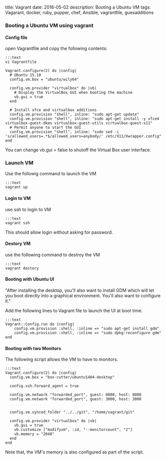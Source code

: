 title: Vagrant
date: 2016-05-02
description: Booting a Ubuntu VM
tags: Vagarant, docker, ruby, pupper, chef, Ansible, vagrantfile, guesadditions

### Booting a Ubuntu VM using vagrant

#### Config file
open Vagrantfile and copy the following contents:

	:::text
	vi Vagrantfile

	Vagrant.configure(2) do |config|
	  # Ubuntu 15.10
	  config.vm.box = "ubuntu/wily64"

	  config.vm.provider "virtualbox" do |vb|
	    # Display the VirtualBox GUI when booting the machine
	    vb.gui = true
	  end

	  # Install xfce and virtualbox additions
	  config.vm.provision "shell", inline: "sudo apt-get update"
	  config.vm.provision "shell", inline: "sudo apt-get install -y xfce4 virtualbox-guest-dkms virtualbox-guest-utils virtualbox-guest-x11"
	  # Permit anyone to start the GUI
	  config.vm.provision "shell", inline: "sudo sed -i 's/allowed_users=.*$/allowed_users=anybody/' /etc/X11/Xwrapper.config"
	end


You can change vb.gui = false to shutoff the Virtual Box user interface.


### Launch VM
Use the followig command to launch the VM

	:::text
	vagrant up

#### Login to VM
use ssh to login to VM

	:::text
	vagrant ssh

This should allow login without asking for password.

####  Destory VM
use the following command to destroy the VM
	
	:::text
	vagrant destory


#### Booting with Ubuntu UI 
"After installing the desktop, you'll also want to install GDM which will let you boot directly into a graphical environment. You'll also want to configure it."

Add the following lines to Vagrant file to launch the UI at boot time.

	:::text
	Vagrant::Config.run do |config|
	    config.vm.provision :shell, :inline => "sudo apt-get install gdm"
	    config.vm.provision :shell, :inline => "sudo dpkg-reconfigure gdm"
	end

####  Booting with two Monitors

The following script allows the VM to have to monitors.

	:::text
	Vagrant.configure(2) do |config|
	  config.vm.box = "box-cutter/ubuntu1404-desktop"

	  config.ssh.forward_agent = true

	  config.vm.network "forwarded_port", guest: 8080, host: 8080
	  config.vm.network "forwarded_port", guest: 3000, host: 3000


	  config.vm.synced_folder "../../git", "/home/vagrant/git"

	  config.vm.provider "virtualbox" do |vb|
	    vb.gui = true
	    vb.customize ["modifyvm", :id, "--monitorcount", "2"]
	    vb.memory = "2048"
	  end
	end

Note that, the VM's memory is also configured as part of the script.


